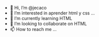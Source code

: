 - 👋 Hi, I’m @jecaco
- 👀 I’m interested in  aprender html y css  ...
- 🌱 I’m currently learning  HTML
- 💞️ I’m looking to collaborate on HTML
- 📫 How to reach me ...

<!---
jecaco/jecaco is a ✨ special ✨ repository because its `README.md` (this file) appears on your GitHub profile.
You can click the Preview link to take a look at your changes.
--->
